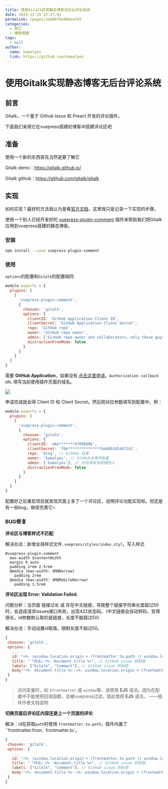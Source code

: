 ```yaml
---
title: 使用Gitalk实现静态博客无后台评论系统
date: 2019-12-25 15:27:01
permalink: /pages/1da0bf9a988eafe5
categories: 
  - 其它
  - 博客搭建
tags: 
  - null
author: 
  name: kamalyes
  link: https://github.com/kamalyes
---
```

# 使用Gitalk实现静态博客无后台评论系统

## 前言

Gitalk，一个基于 Github Issue 和 Preact 开发的评论插件。

下面我们来用它在vuepress搭建的博客中搭建评论区吧

<!-- more -->


## 准备

使用一个新的东西首先当然是要了解它

Gitalk demo：<https://gitalk.github.io/>

Gitalk github：<https://github.com/gitalk/gitalk>



## 实现

如何实现？最好的方法我认为是看[官方文档](https://github.com/gitalk/gitalk/blob/master/readme-cn.md)，这里我只是记录一下实现的步骤。

使用一个别人已经开发好的 [vuepress-plugin-comment](https://github.com/dongyuanxin/vuepress-plugin-comment) 插件来帮助我们把Gitalk应用到vuepress搭建的静态博客。

### 安装

```sh
npm install --save vuepress-plugin-comment
```

### 使用

`options`的配置和`Gitalk`的配置相同

```js
module.exports = {
  plugins: [
    [
      'vuepress-plugin-comment',
      {
        choosen: 'gitalk', 
        options: {
          clientID: 'GitHub Application Client ID',
          clientSecret: 'GitHub Application Client Secret',
          repo: 'GitHub repo',
          owner: 'GitHub repo owner',
          admin: ['GitHub repo owner and collaborators, only these guys can initialize github issues'],
          distractionFreeMode: false 
        }
      }
    ]
  ]
}
```

需要 **GitHub Application**，如果没有 [点击这里申请](https://github.com/settings/applications/new)，`Authorization callback URL` 填写当前使用插件页面的域名。

![](https://raw.githubusercontent.com/kamalyes/image_store/master/blog/QQ%E6%88%AA%E5%9B%BE20191220124134.jpg)

申请完成就会得 Client ID 和 Client Secret。然后把对应参数填写到配置中，例：

```js
module.exports = {
  plugins: [
    [
      'vuepress-plugin-comment',
      {
        choosen: 'gitalk', 
        options: {
          clientID: 'a6e*******4709b88b',
          clientSecret: 'f0e***************beb8b2d54d7241',
          repo: 'blog', // GitHub 仓库
          owner: 'kamalyes', // GitHub仓库所有者
          admin: ['kamalyes'], // 对仓库有写权限的人
          distractionFreeMode: false 
        }
      }
    ]
  ]
}
```

配置好之后重启项目就发现页面上多了一个评论区，说明评论功能实现啦。但还是有一些bug，继续完善它~



### BUG修复

**评论区与博客样式不匹配**

解决办法：新增全局样式文件`.vuepress/styles/index.styl`，写入样式

```stylus
#vuepress-plugin-comment
  max-width $contentWidth
  margin 0 auto
  padding 2rem 2.5rem
  @media (max-width: $MQNarrow)
    padding 2rem
  @media (max-width: $MQMobileNarrow)
    padding 1.5rem
```



**评论区出现 Error: Validation Failed.**

问题分析：当页面 链接过长  或 存在中文链接，导致整个链接字符串长度超过50时，会造成请求issues接口失败，出现422状态码。（中文链接会自动转码，变得很长，id参数默认取的是链接，长度不能超过50）

解决办法：手动设置id取值，限制长度不超过50。

```js
{
 choosen: 'gitalk', 
 options: {
   ...
   id: "<%- (window.location.origin + (frontmatter.to.path || window.location.pathname)).slice(-50) %>", //  页面的唯一标识,长度不能超过50
   title: "「评论」<%- document.title %>", // GitHub issue 的标题
   labels: ["Gitalk", "Comment"], // GitHub issue 的标签
   body:"<%- document.title %>：<%- window.location.origin + (frontmatter.to.path || window.location.pathname) %>" // GitHub issue 的内容
 }
}
```

> 访问变量时，如 `$frontmatter` 或 `window`等，请使用  **EJS** 语法。因为在配置中不能使用回调函数，会被vuepress过滤，因此使用 **EJS** 语法。 ——插件作者文档说明
>




**切换页面后评论区内容还是上一个页面的评论**

解决：id在获取`path`时使用 `frontmatter.to.path`，插件内置了 ``frontmatter.from`、`frontmatter.to`。

```js
{
 choosen: 'gitalk', 
 options: {
   ...
   id: "<%- (window.location.origin + (frontmatter.to.path || window.location.pathname)).slice(-50) %>", //  页面的唯一标识,长度不能超过50
   title: "「评论」<%- document.title %>", // GitHub issue 的标题
   labels: ["Gitalk", "Comment"], // GitHub issue 的标签
   body:"<%- document.title %>：<%- window.location.origin + (frontmatter.to.path || window.location.pathname) %>" // GitHub issue 的内容
 }
}
```

























































